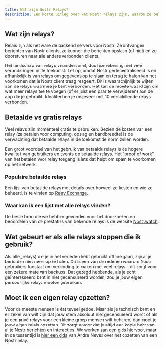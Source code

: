 ```yaml
---
title: Wat zijn Nostr Relays?
description: Een korte uitleg over wat Nostr relays zijn, waarom ze belangrijk zijn en hoe ze werken.
---
```


## Wat zijn relays?

Relais zijn als het ware de backend servers voor Nostr. Ze ontvangen berichten van Nostr clients, ze kunnen die berichten opslaan (of niet) en ze doorsturen naar alle andere verbonden clients.

Het landschap van relays verandert snel, dus hoe rekening met vele veranderingen in de toekomst. Let op, omdat Nostr gedecentraliseerd is en afhankelijk is van relays om gegevens op te slaan en terug te halen kan het voorkomen dat je Nostr client traag reageert. Dit is waarschijnlijk te wijten aan de relays waarmee je bent verbonden. Het kan de moeite waard zijn om wat meer relays toe te voegen (of er juist een paar te verwijderen) aan de app die je gebruikt. Idealiter ben je ongeveer met 10 verschillende relays verbonden.

## Betaalde vs gratis relays

Veel relays zijn momenteel gratis te gebruiken. Gezien de kosten van een relay (ze betalen voor computing, opslag en bandbreedte) is de verwachting dat betaalde relays in de toekomst de norm zullen worden.

Een groot voordeel van het gebruik van betaalde relays is de hogere kwaliteit van gebruikers en events op betaalde relays. Het "proof of work" van het betalen voor relay toegang is iets dat helpt om spam te voorkomen op het netwerk.

### Populaire betaalde relays

Een lijst van betaalde relays met details over hoeveel ze kosten en wie ze beheerd, is te vinden op [Relay Exchange](https://relay.exchange/).

### Waar kan ik een lijst met alle relays vinden?

De beste bron die we hebben gevonden voor het doorzoeken en beoordelen van de prestaties van bekende relays is de website [Nostr.watch](https://legacy.nostr.watch/relays/find).

## Wat gebeurt er als alle relays stoppen die ik gebruik?

Als alle _relays) die je in het verleden hebt gebruikt offline gaan, zijn al je berichten niet meer op te halen. Dit is een van de redenen waarom Nostr gebruikers toestaat om verbinding te maken met veel relays - dit zorgt voor een zekere mate van backups. Dat gezegd hebbende, als je echt geïnteresseerd bent in niet gecensureerd worden, zou je jouw eigen persoonlijke relays moeten gebruiken.

## Moet ik een eigen relay opzetten?

Voor de meeste mensen is dat teveel gedoe. Maar als je technisch bent en er zeker van wilt zijn dat jouw stem absoluut niet gecensureerd wordt of als je een privé relays voor een kleine groep mensen wilt beheren, dan moet je jouw eigen relais opzetten. Dit zorgt ervoor dat je altijd een kopie hebt van al je Nostr berichten en interacties. We werken aan een gids hiervoor, maar in de tussentijd is [hier een gids](https://andreneves.xyz/p/set-up-a-nostr-relay-server-in-under) van Andre Neves over het opzetten van een Nostr relay.
